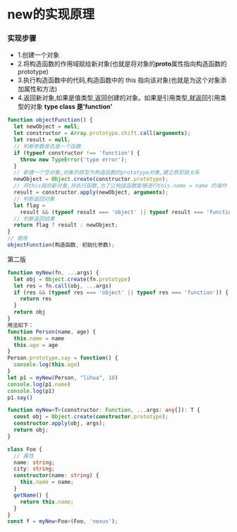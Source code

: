 # new的实现原理
### 实现步骤

- 1.创建一个对象
- 2.将构造函数的作用域赋给新对象(也就是将对象的**proto**属性指向构造函数的 prototype)
- 3.执行构造函数中的代码,构造函数中的 this 指向该对象(也就是为这个对象添加属性和方法)
- 4.返回新对象,如果是值类型,返回创建的对象。如果是引用类型,就返回引用类型的对象
  **type class 是'function'**

```js
function objectFunction() {
  let newObject = null;
  let constructor = Array.prototype.shift.call(arguments);
  let result = null;
  // 判断参数是否是一个函数
  if (typeof constructor !== 'function') {
    throw new TypeError('type error');
  }
  // 新建一个空对象,对象的原型为构造函数的prototype对象,建立原型链关系
  newObject = Object.create(constructor.prototype);
  // 将this指向新对象,并执行函数,为了让构造函数能够进行this.name = name 的操作
  result = constructor.apply(newObject, arguments);
  // 判断返回对象
  let flag =
    result && (typeof result === 'object' || typeof result === 'function');
  // 判断返回结果
  return flag ? result : newObject;
}
// 使用
objectFunction(构造函数, 初始化参数);
```

第二版

```js
function myNew(fn, ...args) {
  let obj = Object.create(fn.prototype)
  let res = fn.call(obj, ...args)
  if (res && (typeof res === 'object' || typeof res === 'function')) {
    return res
  }
  return obj
}
用法如下：
function Person(name, age) {
  this.name = name
  this.age = age
}
Person.prototype.say = function() {
  console.log(this.age)
}
let p1 = myNew(Person, "lihua", 18)
console.log(p1.name)
console.log(p1)
p1.say()
```

```ts
function myNew<T>(constructor: Function, ...args: any[]): T {
  const obj = Object.create(constructor.prototype);
  constructor.apply(obj, args);
  return obj;
}

class Foo {
  // 属性
  name: string;
  city: string;
  constructor(name: string) {
    this.name = name;
  }
  getName() {
    return this.name;
  }
}
const f = myNew<Foo>(Foo, 'nexus');
```
